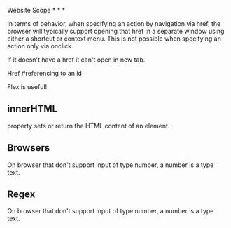 Website Scope
*
*
*



In terms of behavior, when specifying an action by navigation via href, the browser will typically support opening that href in a separate window using either a shortcut or context menu. This is not possible when specifying an action only via onclick.

If it doesn't have a href it can't open in new tab.

Href #referencing to an id

Flex is useful! 

## innerHTML
property sets or return the HTML content of an element. 

## Browsers
On browser that don't support input of type number, a number is a type text.

## Regex
On browser that don't support input of type number, a number is a type text.